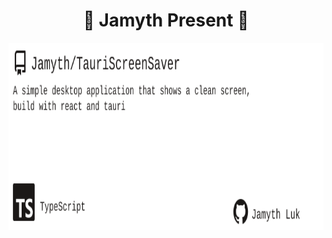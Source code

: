 <!-- built at 11/21/2024, 2:16:01 PM -->
<h1 align="center">
🎉 Jamyth Present 🎉
</h1>
<p align="center">
    <a href="https://github.com/Jamyth/TauriScreenSaver">
        <img width="1000" height="300" src="./readme.svg" />
    </a>
</p>